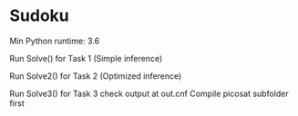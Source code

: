 # Sudoku

Min Python runtime: 3.6

Run Solve() for Task 1 (Simple inference)

Run Solve2() for Task 2 (Optimized inference)

Run Solve3() for Task 3
check output at out.cnf
Compile picosat subfolder first
